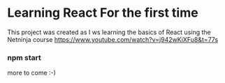# Learning React For the first time

This project was  created as I ws learning the basics of React using the Netninja course
https://www.youtube.com/watch?v=j942wKiXFu8&t=77s


### npm start
more to come :-)

